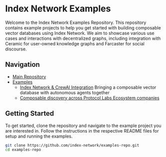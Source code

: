# Index Network Examples

Welcome to the Index Network Examples Repository. This repository contains example projects to help you get started with building composable vector databases using Index Network. We aim to showcase various use cases and interactions with decentralized graphs, including integration with Ceramic for user-owned knowledge graphs and Farcaster for social discourse.

## Navigation

- [Main Repository](https://github.com/index-network/index)
- [Examples](#examples)
  - [Index Network & CrewAI Integration](https://github.com/indexnetwork/examples/tree/main/crewai) Bringing a composable vector database with autonomous agents together
  - [Composable discovery across Protocol Labs Ecosystem companies ](https://github.com/indexnetwork/example-pl-directory)

## Getting Started

To get started, clone the repository and navigate to the example project you are interested in. Follow the instructions in the respective README files for setup and running the examples.

```sh
git clone https://github.com/index-network/examples-repo.git
cd examples-repo
```
